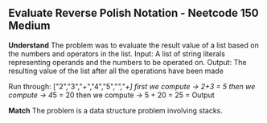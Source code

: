## Evaluate Reverse Polish Notation - Neetcode 150 Medium
**Understand**
The problem was to evaluate the result value of a list based on the numbers and operators in the list.
Input: A list of string literals representing operands and the numbers to be operated on.
Output: The resulting value of the list after all the operations have been made

Run through:
["2","3","+","4","5","*","+]
first we compute -> 2+3 = 5
then we compute -> 4*5 = 20
then we compute -> 5 + 20 = 25 = Output

**Match**
The problem is a data structure problem involving stacks.

